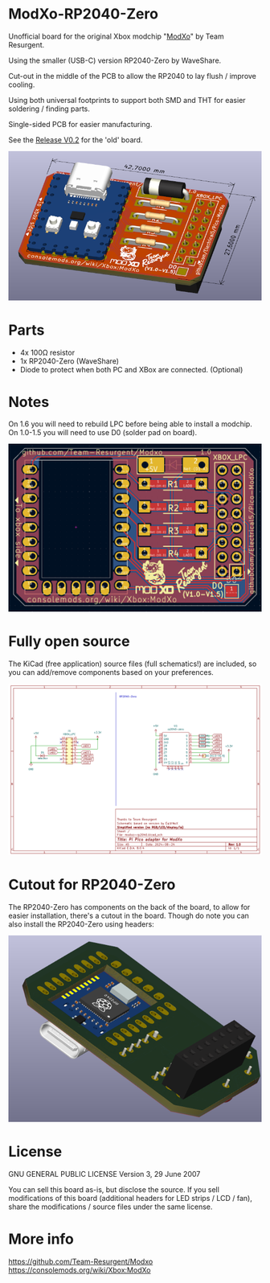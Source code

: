 # ModXo-RP2040-Zero
Unofficial board for the original Xbox modchip "[ModXo](https://github.com/Team-Resurgent/Modxo)" by Team Resurgent.

Using the smaller (USB-C) version RP2040-Zero by WaveShare.

Cut-out in the middle of the PCB to allow the RP2040 to lay flush / improve cooling.

Using both universal footprints to support both SMD and THT for easier soldering / finding parts.

Single-sided PCB for easier manufacturing.

See the [Release V0.2](https://github.com/Electrical5/ModXo-RP2040-Zero/releases/tag/V0.2) for the 'old' board.

![3d](3d.png)

# Parts
- 4x 100Ω resistor
- 1x RP2040-Zero (WaveShare)
- Diode to protect when both PC and XBox are connected. (Optional)

# Notes
On 1.6 you will need to rebuild LPC before being able to install a modchip.
On 1.0-1.5 you will need to use D0 (solder pad on board).

![2d](pcb.png)

# Fully open source

The KiCad (free application) source files (full schematics!) are included, so you can add/remove components based on your preferences.

![schematics](schematics.png)

# Cutout for RP2040-Zero

The RP2040-Zero has components on the back of the board, to allow for easier installation, there's a cutout in the board.
Though do note you can also install the RP2040-Zero using headers:

![flush](flush.png)

# License

GNU GENERAL PUBLIC LICENSE
Version 3, 29 June 2007

You can sell this board as-is, but disclose the source.
If you sell modifications of this board (additional headers for LED strips / LCD / fan), share the modifications / source files under the same license.

# More info

https://github.com/Team-Resurgent/Modxo
https://consolemods.org/wiki/Xbox:ModXo
